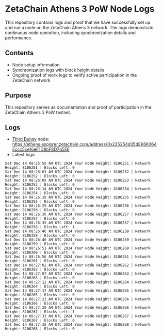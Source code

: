 # ZetaChain Athens 3 PoW Node Logs
This repository contains logs and proof that we have successfully set up and run a node on the ZetaChain Athens 3 network. The logs demonstrate continuous node operation, including synchronization details and performance.

## Contents
- Node setup information
- Synchronization logs with block height details
- Ongoing proof of work logs to verify active participation in the ZetaChain network

## Purpose
This repository serves as documentation and proof of participation in the ZetaChain Athens 3 PoW testnet.

## Logs

- [Third Bunny](https://thirdbunny.xyz/) node: https://athens.explorer.zetachain.com/address/0x225254d35dE666064Eccc5ce16eF1D8bF8D7b5EE
- Latest logs:
```
Sat Dec 14 08:25:58 AM UTC 2024 Your Node Height: 8106251 | Network Height: 8106251 | Blocks Left: 0
Sat Dec 14 08:26:03 AM UTC 2024 Your Node Height: 8106252 | Network Height: 8106252 | Blocks Left: 0
Sat Dec 14 08:26:09 AM UTC 2024 Your Node Height: 8106253 | Network Height: 8106253 | Blocks Left: 0
Sat Dec 14 08:26:14 AM UTC 2024 Your Node Height: 8106254 | Network Height: 8106254 | Blocks Left: 0
Sat Dec 14 08:26:19 AM UTC 2024 Your Node Height: 8106255 | Network Height: 8106255 | Blocks Left: 0
Sat Dec 14 08:26:25 AM UTC 2024 Your Node Height: 8106256 | Network Height: 8106256 | Blocks Left: 0
Sat Dec 14 08:26:30 AM UTC 2024 Your Node Height: 8106257 | Network Height: 8106257 | Blocks Left: 0
Sat Dec 14 08:26:35 AM UTC 2024 Your Node Height: 8106257 | Network Height: 8106258 | Blocks Left: 1
Sat Dec 14 08:26:40 AM UTC 2024 Your Node Height: 8106258 | Network Height: 8106258 | Blocks Left: 0
Sat Dec 14 08:26:46 AM UTC 2024 Your Node Height: 8106259 | Network Height: 8106259 | Blocks Left: 0
Sat Dec 14 08:26:51 AM UTC 2024 Your Node Height: 8106260 | Network Height: 8106260 | Blocks Left: 0
Sat Dec 14 08:26:56 AM UTC 2024 Your Node Height: 8106261 | Network Height: 8106261 | Blocks Left: 0
Sat Dec 14 08:27:02 AM UTC 2024 Your Node Height: 8106262 | Network Height: 8106262 | Blocks Left: 0
Sat Dec 14 08:27:07 AM UTC 2024 Your Node Height: 8106263 | Network Height: 8106263 | Blocks Left: 0
Sat Dec 14 08:27:12 AM UTC 2024 Your Node Height: 8106264 | Network Height: 8106264 | Blocks Left: 0
Sat Dec 14 08:27:17 AM UTC 2024 Your Node Height: 8106265 | Network Height: 8106265 | Blocks Left: 0
Sat Dec 14 08:27:23 AM UTC 2024 Your Node Height: 8106266 | Network Height: 8106266 | Blocks Left: 0
Sat Dec 14 08:27:28 AM UTC 2024 Your Node Height: 8106266 | Network Height: 8106267 | Blocks Left: 1
Sat Dec 14 08:27:33 AM UTC 2024 Your Node Height: 8106267 | Network Height: 8106267 | Blocks Left: 0
Sat Dec 14 08:27:38 AM UTC 2024 Your Node Height: 8106268 | Network Height: 8106268 | Blocks Left: 0
```
